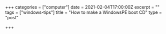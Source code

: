 +++
categories = ["computer"]
date = 2021-02-04T17:00:00Z
excerpt = ""
tags = ["windows-tips"]
title = "How to make a WindowsPE boot CD"
type = "post"

+++
